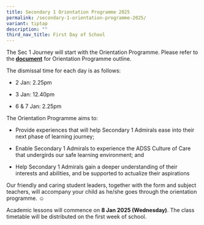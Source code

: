 ```yaml
---
title: Secondary 1 Orientation Programme 2025
permalink: /secondary-1-orientation-programme-2025/
variant: tiptap
description: ""
third_nav_title: First Day of School
---
```

<p>The Sec 1 Journey will start with the Orientation Programme. Please refer
to the<strong> <a href="/files/Sec_1_Orientation_2025_schedule__student__as_of_18_Dec.pdf" rel="noopener nofollow" target="_blank">document</a></strong> for
Orientation Programme outline.</p>
<p>The dismissal time for each day is as follows:</p>
<ul data-tight="true" class="tight">
<li>
<p>2 Jan: 2.25pm</p>
</li>
<li>
<p>3 Jan: 12.40pm</p>
</li>
<li>
<p>6 &amp; 7 Jan: 2.25pm</p>
</li>
</ul>
<p></p>
<p>The Orientation Programme aims to:</p>
<ul data-tight="true" class="tight">
<li>
<p>Provide experiences that will help Secondary 1 Admirals ease into their
next phase of learning journey;</p>
</li>
<li>
<p>Enable Secondary 1 Admirals to experience the ADSS Culture of Care that
undergirds our safe learning environment; and</p>
</li>
<li>
<p>Help Secondary 1 Admirals gain a deeper understanding of their interests
and abilities, and be supported to actualize their aspirations</p>
</li>
</ul>
<p>Our friendly and caring student leaders, together with the form and subject
teachers, will accompany your child as he/she goes through the orientation
programme. ☺️</p>
<p>Academic lessons will commence on <strong>8 Jan 2025 (Wednesday)</strong>.
The class timetable will be distributed on the first week of school.
<br>
</p>
<p></p>